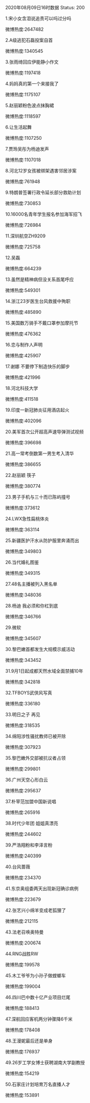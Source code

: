 2020年08月09日16时数据
Status: 200

1.宋小女含泪说追责可以吗过分吗

微博热度:2647482

2.A级逃犯石磊投案自首

微博热度:1340545

3.张雨绮回应伊能静小作文

微博热度:1197418

4.妈妈真的第一个来接我了

微博热度:1175107

5.赵丽颖粉色波点抹胸裙

微博热度:1118597

6.让生活起舞

微博热度:1107250

7.贾玲吴彤为杨迪发声

微博热度:1107018

8.河北12岁女孩被绑架遇害邻居涉案

微博热度:761948

9.特朗普签署行政令延长部分救助计划

微博热度:730853

10.16000名青年学生报名参加海军招飞

微博热度:726984

11.深圳航空ZH9209

微博热度:725758

12.吴磊

微博热度:664239

13.虽然是精神病但没关系首尾呼应

微博热度:549301

14.浙江23岁医生台风救援中殉职

微博热度:485890

15.美国数万骑手不戴口罩参加摩托节

微博热度:476362

16.恋与制作人声明

微博热度:425907

17.谢娜 不要停下制造快乐的脚步

微博热度:421996

18.河北科技大学

微博热度:411518

19.印度一新冠肺炎征用酒店起火

微博热度:402096

20.美军首次公开超高声速导弹测试视频

微博热度:396698

21.高一常考倒数第一男生考入清华

微博热度:386655

22.赵丽颖 筷子

微博热度:380774

23.男子手机与三十而已陈屿撞号

微博热度:373612

24.LWX急性扁桃体炎

微博热度:363114

25.新疆医护汗水从防护服里奔涌而出

微博热度:349803

26.当代婚礼图鉴

微博热度:349315

27.48名主播被列入黑名单

微博热度:348036

28.杨迪 我必须和你杠到底

微博热度:346766

29.微软

微博热度:345607

30.黎巴嫩首都发生大规模示威活动

微博热度:343452

31.9月1日起成都天然水域全面禁捕10年

微博热度:342818

32.TFBOYS武侠风写真

微博热度:336180

33.明日之子 再见

微博热度:318535

34.绵阳涉性骚扰教师已被开除

微博热度:307923

35.黎巴嫩外交部被抗议者占领

微博热度:299801

36.广州天空心形白云

微博热度:295637

37.朴宰范加盟中国新说唱

微博热度:265916

38.时代少年团 姐姐真漂亮

微博热度:244602

39.严浩翔粉和李泽言粉

微博热度:240399

40.台风蔷薇

微博热度:234370

41.东京奥组委两天出现新冠确诊病例

微博热度:223679

42.张艺兴小绵羊变成老狐狸了

微博热度:212115

43.法老召唤奥特曼

微博热度:200674

44.RNG战胜RW

微博热度:199578

45.木工爷爷为小孙子做螳螂车

微博热度:199004

46.四川巴中数十亿产业项目烂尾

微博热度:188413

47.深航回应客机两分钟骤降6千米

微博热度:178408

48.王漫妮最后还是单身

微博热度:176937

49.26岁工学女博士获聘湖南大学副教授

微博热度:154219

50.石家庄计划培育万名直播人才

微博热度:153891

